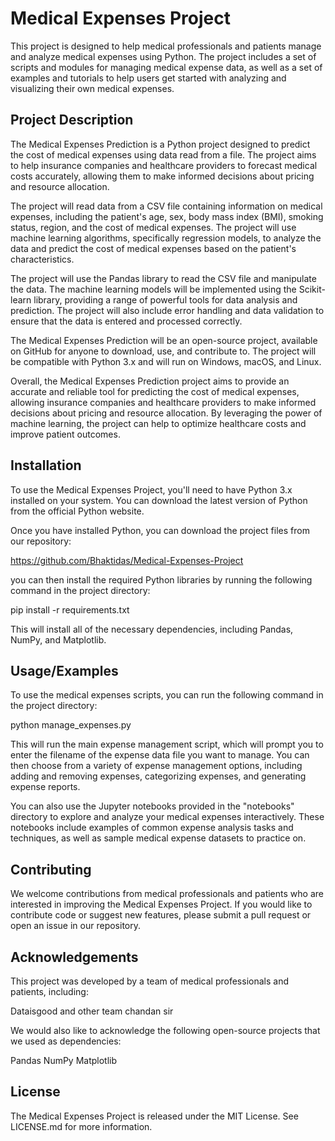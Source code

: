 
# Medical Expenses Project

This project is designed to help medical professionals and patients manage and analyze medical expenses using Python. The project includes a set of scripts and modules for managing medical expense data, as well as a set of examples and tutorials to help users get started with analyzing and visualizing their own medical expenses.

## Project Description

The Medical Expenses Prediction is a Python project designed to predict the cost of medical expenses using data read from a file. The project aims to help insurance companies and healthcare providers to forecast medical costs accurately, allowing them to make informed decisions about pricing and resource allocation.

The project will read data from a CSV file containing information on medical expenses, including the patient's age, sex, body mass index (BMI), smoking status, region, and the cost of medical expenses. The project will use machine learning algorithms, specifically regression models, to analyze the data and predict the cost of medical expenses based on the patient's characteristics.

The project will use the Pandas library to read the CSV file and manipulate the data. The machine learning models will be implemented using the Scikit-learn library, providing a range of powerful tools for data analysis and prediction. The project will also include error handling and data validation to ensure that the data is entered and processed correctly.

The Medical Expenses Prediction will be an open-source project, available on GitHub for anyone to download, use, and contribute to. The project will be compatible with Python 3.x and will run on Windows, macOS, and Linux.

Overall, the Medical Expenses Prediction project aims to provide an accurate and reliable tool for predicting the cost of medical expenses, allowing insurance companies and healthcare providers to make informed decisions about pricing and resource allocation. By leveraging the power of machine learning, the project can help to optimize healthcare costs and improve patient outcomes.







## Installation

To use the Medical Expenses Project, you'll need to have Python 3.x installed on your system. You can download the latest version of Python from the official Python website.

Once you have installed Python, you can download the project files from our repository:

https://github.com/Bhaktidas/Medical-Expenses-Project

you can then install the required Python libraries by running the following command in the project directory:

pip install -r requirements.txt

This will install all of the necessary dependencies, including Pandas, NumPy, and Matplotlib.






    
## Usage/Examples

To use the medical expenses scripts, you can run the following command in the project directory:

python manage_expenses.py

This will run the main expense management script, which will prompt you to enter the filename of the expense data file you want to manage. You can then choose from a variety of expense management options, including adding and removing expenses, categorizing expenses, and generating expense reports.

You can also use the Jupyter notebooks provided in the "notebooks" directory to explore and analyze your medical expenses interactively. These notebooks include examples of common expense analysis tasks and techniques, as well as sample medical expense datasets to practice on.
## Contributing

We welcome contributions from medical professionals and patients who are interested in improving the Medical Expenses Project. If you would like to contribute code or suggest new features, please submit a pull request or open an issue in our repository.




## Acknowledgements

 This project was developed by a team of medical professionals and patients, including:

Dataisgood
and other team
chandan sir

We would also like to acknowledge the following open-source projects that we used as dependencies:

Pandas
NumPy
Matplotlib


## License

The Medical Expenses Project is released under the MIT License. See LICENSE.md for more information.

